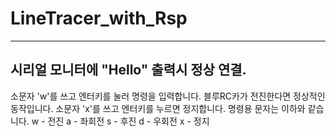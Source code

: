 # LineTracer_with_Rsp

---
시리얼 모니터에 "Hello" 출력시 정상 연결.
---
소문자 'w'를 쓰고 엔터키를 눌러 명령을 입력합니다.
블루RC카가 전진한다면 정상적인 동작입니다.
소문자 'x'를 쓰고 엔터키를 누르면 정지합니다.
명령용 문자는 이하와 같습니다.
w - 전진
a - 좌회전
s - 후진
d - 우회전
x - 정지
